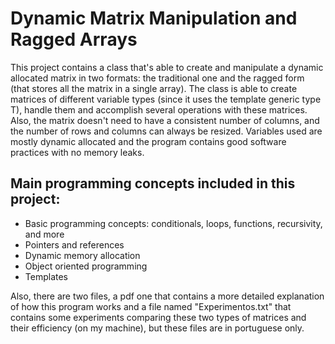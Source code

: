 # Dynamic Matrix Manipulation and Ragged Arrays
This project contains a class that's able to create and manipulate a dynamic allocated matrix in two formats: the traditional one and the ragged form (that stores all the matrix in a single array). The class is able to create matrices of different variable types (since it uses the template generic type T), handle them and accomplish several operations with these matrices. Also, the matrix doesn't need to have a consistent number of columns, and the number of rows and columns can always be resized. Variables used are mostly dynamic allocated and the program contains good software practices with no memory leaks.

## Main programming concepts included in this project:
- Basic programming concepts: conditionals, loops, functions, recursivity, and more
- Pointers and references
- Dynamic memory allocation
- Object oriented programming
- Templates

Also, there are two files, a pdf one that contains a more detailed explanation of how this program works and a file named "Experimentos.txt" that contains some experiments comparing these two types of matrices and their efficiency (on my machine), but these files are in portuguese only.




